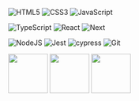 

<!-- <img src="https://media4.giphy.com/media/TcdpZwYDPlWXC/giphy.gif"  width="300" height="150"> -->
<!-- <img src="https://github.com/twsau/twsau/blob/main/example.svg" width="300" height="200" alt="css-in-readme"> -->
<!-- [![Top Langs](https://github-readme-stats.vercel.app/api/top-langs/?username=twsau&layout=compact&theme=dark)](https://github.com/anuraghazra/github-readme-stats) -->

![HTML5](https://img.shields.io/badge/-HTML5-%23E44D27?style=flat-square&logo=html5&logoColor=ffffff)
![CSS3](https://img.shields.io/badge/-CSS3-%231572B6?style=flat-square&logo=css3)
![JavaScript](https://img.shields.io/badge/-JavaScript-%23F7DF1C?style=flat-square&logo=javascript&logoColor=000000&labelColor=%23F7DF1C&color=%23FFCE5A)

![TypeScript](https://img.shields.io/badge/-TypeScript-007ACC?style=flat-square&logo=typescript&logoColor=white)
![React](https://img.shields.io/badge/-React-%23282C34?style=flat-square&logo=react)
![Next](https://img.shields.io/badge/next.js-000000?style=flat-square&logo=nextdotjs&logoColor=white)

![NodeJS](https://img.shields.io/badge/node.js-6DA55F?style=flat-square&logo=node.js&logoColor=white)
![Jest](https://img.shields.io/badge/-jest-%23C21325?style=flat-square&logo=jest&logoColor=white)
![cypress](https://img.shields.io/badge/-cypress-%23E5E5E5?style=flat-square&logo=cypress&logoColor=058a5e)
![Git](https://img.shields.io/badge/-Git-%23F05032?style=flat-square&logo=git&logoColor=%23ffffff)

<span>
<img src="https://media.tenor.com/X7W4FpKyJ1YAAAAi/kermit-the-frog-kermit.gif" width="80" height="80">
<img src="https://media.tenor.com/Ls7cVPscFqoAAAAi/boi%CC%87i%CC%87i%CC%87.gif" width="80" height="80">
<img src="https://media.tenor.com/hraveb7dye0AAAAi/i-like-to-dance.gif" width="80" height="80">
</span>
